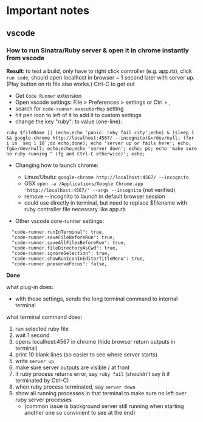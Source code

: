 # Important notes #

## vscode ##

### How to run Sinatra/Ruby server & open it in chrome instantly from vscode ###

**Result**: to test a build, only have to right click controller (e.g. app.rb), click `run code`, should open localhost in browser ~ 1 second later with server up. (Play button on rb file also works.) Ctrl-C to get out

* Get `Code Runner` extension
* Open vscode settings: File > Preferences > settings or Ctrl + ,
* search for `code-runner.executorMap` setting
* hit pen icon to left of it to add it to custom settings
* change the key "ruby": to value (one-line):

``
  ruby $fileName || (echo;echo 'panic: ruby fail city';echo) & (sleep 1 && google-chrome http://localhost:4567/ --incognito)&>/dev/null; (for i in `seq 1 10`;do echo;done); echo 'server up or fails here'; echo; fg&>/dev/null; echo;echo;echo 'server down'; echo; ps; echo 'make sure no ruby running ^ (fg and Ctrl-C otherwise)'; echo;
``

  * Changing how to launch chrome:
    * Linux/Ubutu: `google-chrome http://localhost:4567/ --incognito`
    * OSX `open -a /Applications/Google Chrome.app 'http://localhost:4567/' --args --incognito` (not verified)
    * remove --incognito to launch in default browser session
    * could use directly in terminal, but need to replace $filename with ruby controller file necessary like app.rb

* Other vscode core-runner settings:
```
  "code-runner.runInTerminal": true,
  "code-runner.saveFileBeforeRun": true,
  "code-runner.saveAllFilesBeforeRun": true,
  "code-runner.fileDirectoryAsCwd": true,
  "code-runner.ignoreSelection": true,
  "code-runner.showRunIconInEditorTitleMenu": true,
  "code-runner.preserveFocus": false,
```

**Done**

what plug-in does:

  * with those settings, sends the long terminal command to internal terminal

what terminal command does:

  1. run selected ruby file
  2. wait 1 second
  3. opens localhost:4567 in chrome (hide browser return outputs in terminal)
  4. print 10 blank lines (so easier to see where server starts)
  5. write `server up`
  6. make sure server outputs are visible / at front
  7. if ruby process returns error, say `ruby fail` (shouldn't say it if terminated by Ctrl-C)
  8. when ruby process terminated, say `server down`
  9. show all running processes in that terminal to make sure no left over ruby server processes 
     * (common issue is background server still running when starting another one so convinient to see at the end)


